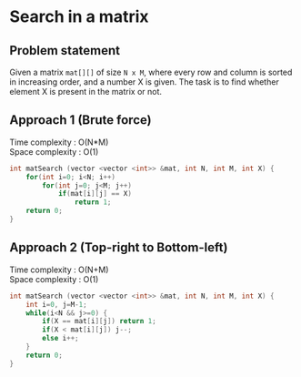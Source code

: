 # Search in a matrix

## Problem statement

Given a matrix `mat[][]` of size `N x M`, where every row and column is sorted in increasing order, and a number X is given. The task is to find whether element X is present in the matrix or not.

## Approach 1 (Brute force)

Time complexity : O(N*M)  
Space complexity : O(1)

```cpp
int matSearch (vector <vector <int>> &mat, int N, int M, int X) {
    for(int i=0; i<N; i++)
        for(int j=0; j<M; j++)
            if(mat[i][j] == X)
                return 1;
    return 0;
}
```

## Approach 2 (Top-right to Bottom-left)

Time complexity : O(N+M)  
Space complexity : O(1)

```cpp
int matSearch (vector <vector <int>> &mat, int N, int M, int X) {
    int i=0, j=M-1;
    while(i<N && j>=0) {
        if(X == mat[i][j]) return 1;
        if(X < mat[i][j]) j--;
        else i++;
    }
    return 0;
}
```
